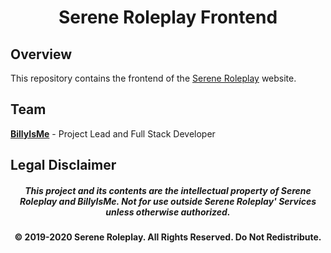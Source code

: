 <h1 align="center"> Serene Roleplay Frontend </h1>

## Overview

This repository contains the frontend of the [Serene Roleplay](https://sereneroleplay.com/) website.

## Team

**[BillyIsMe](https://github.com/TheBillyIsMe)** - Project Lead and Full Stack Developer

## Legal Disclaimer

<h5 align="center">This project and its contents are the intellectual property of Serene Roleplay and BillyIsMe. Not for use outside Serene Roleplay' Services unless otherwise authorized.</h5>

<h4 align="center"> © 2019-2020 Serene Roleplay. All Rights Reserved. Do Not Redistribute. </h4>
